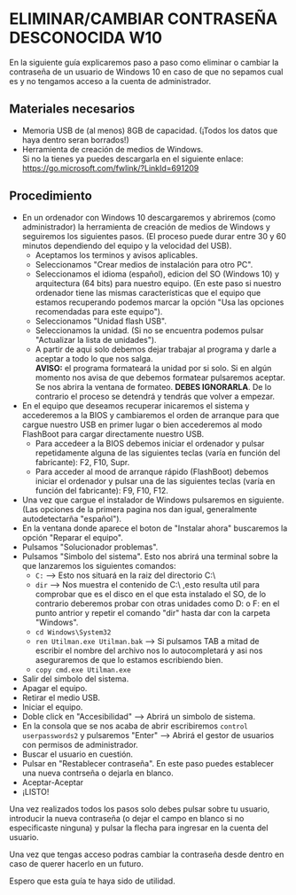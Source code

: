# ELIMINAR/CAMBIAR CONTRASEÑA DESCONOCIDA W10 

En la siguiente guía explicaremos paso a paso como eliminar o cambiar la contraseña de un usuario de Windows 10 en caso de que no sepamos cual es y no tengamos acceso a la cuenta de administrador.  

## Materiales necesarios

* Memoria USB de (al menos) 8GB de capacidad. (¡Todos los datos que haya dentro seran borrados!)
* Herramienta de creación de medios de Windows.  
Si no la tienes ya puedes descargarla en el siguiente enlace:  
https://go.microsoft.com/fwlink/?LinkId=691209  

## Procedimiento

* En un ordenador con Windows 10 descargaremos y abriremos (como administrador) la herramienta de creación de medios de Windows y seguiremos los siguientes pasos. (El proceso puede durar entre 30 y 60 minutos dependiendo del equipo y la velocidad del USB).  
  * Aceptamos los terminos y avisos aplicables.
  * Seleccionamos "Crear medios de instalación para otro PC".
  * Seleccionamos el idioma (español), edicion del SO (Windows 10) y arquitectura (64 bits) para nuestro equipo. (En este paso si nuestro ordenador tiene las mismas características que el equipo que estamos recuperando podemos marcar la opción "Usa las opciones recomendadas para este equipo").
  * Seleccionamos "Unidad flash USB".
  * Seleccionamos la unidad. (Si no se encuentra podemos pulsar "Actualizar la lista de unidades").
  * A partir de aqui solo debemos dejar trabajar al programa y darle a aceptar a todo lo que nos salga.  
  **AVISO:** el programa formateará la unidad por si solo. Si en algún momento nos avisa de que debemos formatear pulsaremos aceptar. Se nos abrira la ventana de formateo. **DEBES IGNORARLA**. De lo contrario el proceso se detendrá y tendrás que volver a empezar.  
* En el equipo que deseamos recuperar inicaremos el sistema y accederemos a la BIOS y cambiaremos el orden de arranque para que cargue nuestro USB en primer lugar o bien accederemos al modo FlashBoot para cargar directamente nuestro USB.  
  * Para accedeer a la BIOS debemos iniciar el ordenador y pulsar repetidamente alguna de las siguientes teclas (varía en función del fabricante): F2, F10, Supr.
  * Para acceder al mood de arranque rápido (FlashBoot) debemos iniciar el ordenador y pulsar una de las siguientes teclas (varía en función del fabricante): F9, F10, F12.
* Una vez que cargue el instalador de Windows pulsaremos en siguiente. (Las opciones de la primera pagina nos dan igual, generalmente autodetectarña "español").
* En la ventana donde aparece el boton de "Instalar ahora" buscaremos la opción "Reparar el equipo".
* Pulsamos "Solucionador problemas".
* Pulsamos "Simbolo del sistema". Esto nos abrirá una terminal sobre la que lanzaremos los siguientes comandos: 
  * ```C:``` --> Esto nos situará en la raiz del directorio C:\
  * ```dir``` --> Nos muestra el contenido de C:\ ,esto resulta util para comprobar que es el disco en el que esta instalado el SO, de lo contrario deberemos probar con otras unidades como D: o F: en el punto antrior y repetir el comando "dir" hasta dar con la carpeta "Windows". 
  * ```cd Windows\System32```
  * ```ren Utilman.exe Utilman.bak``` --> Si pulsamos TAB a mitad de escribir el nombre del archivo nos lo autocompletará y asi nos aseguraremos de que lo estamos escribiendo bien.
  * ```copy cmd.exe Utilman.exe```
* Salir del simbolo del sistema.
* Apagar el equipo.
* Retirar el medio USB.
* Iniciar el equipo.
* Doble click en "Accesibilidad" --> Abrirá un simbolo de sistema.
* En la consola que se nos acaba de abrir escribiremos ```control userpasswords2``` y pulsaremos "Enter" --> Abrirá el gestor de usuarios con permisos de administrador.
* Buscar el usuario en cuestión.
* Pulsar en "Restablecer contraseña". En este paso puedes establecer una nueva contrseña o dejarla en blanco.
* Aceptar-Aceptar
* ¡LISTO!

Una vez realizados todos los pasos solo debes pulsar sobre tu usuario, introducir la nueva contraseña (o dejar el campo en blanco si no especificaste ninguna) y pulsar la flecha para ingresar en la cuenta del usuario.  

Una vez que tengas acceso podras cambiar la contraseña desde dentro en caso de querer hacerlo en un futuro.  

Espero que esta guía te haya sido de utilidad. 